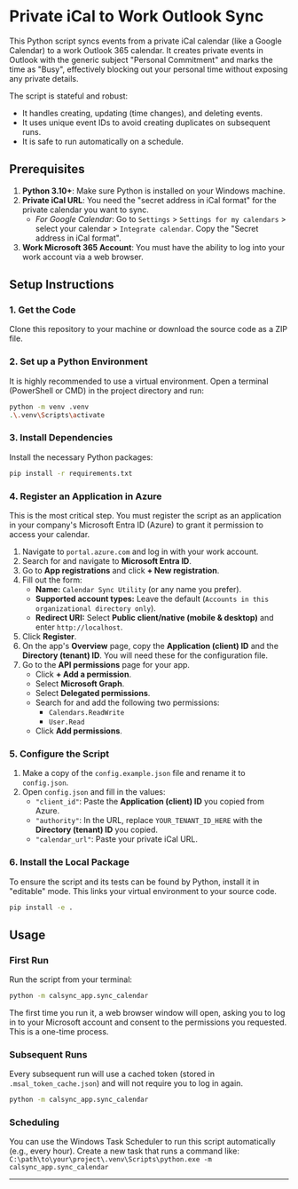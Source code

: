 # Private iCal to Work Outlook Sync

This Python script syncs events from a private iCal calendar (like a Google Calendar) to a work Outlook 365 calendar. It creates private events in Outlook with the generic subject "Personal Commitment" and marks the time as "Busy", effectively blocking out your personal time without exposing any private details.

The script is stateful and robust:
- It handles creating, updating (time changes), and deleting events.
- It uses unique event IDs to avoid creating duplicates on subsequent runs.
- It is safe to run automatically on a schedule.

## Prerequisites

1.  **Python 3.10+**: Make sure Python is installed on your Windows machine.
2.  **Private iCal URL**: You need the "secret address in iCal format" for the private calendar you want to sync.
    -   *For Google Calendar*: Go to `Settings` > `Settings for my calendars` > select your calendar > `Integrate calendar`. Copy the "Secret address in iCal format".
3.  **Work Microsoft 365 Account**: You must have the ability to log into your work account via a web browser.

## Setup Instructions

### 1. Get the Code
Clone this repository to your machine or download the source code as a ZIP file.

### 2. Set up a Python Environment
It is highly recommended to use a virtual environment. Open a terminal (PowerShell or CMD) in the project directory and run:
```bash
python -m venv .venv
.\.venv\Scripts\activate
```

### 3. Install Dependencies
Install the necessary Python packages:
```bash
pip install -r requirements.txt
```

### 4. Register an Application in Azure
This is the most critical step. You must register the script as an application in your company's Microsoft Entra ID (Azure) to grant it permission to access your calendar.

1.  Navigate to `portal.azure.com` and log in with your work account.
2.  Search for and navigate to **Microsoft Entra ID**.
3.  Go to **App registrations** and click **+ New registration**.
4.  Fill out the form:
    -   **Name:** `Calendar Sync Utility` (or any name you prefer).
    -   **Supported account types:** Leave the default (`Accounts in this organizational directory only`).
    -   **Redirect URI:** Select **Public client/native (mobile & desktop)** and enter `http://localhost`.
5.  Click **Register**.
6.  On the app's **Overview** page, copy the **Application (client) ID** and the **Directory (tenant) ID**. You will need these for the configuration file.
7.  Go to the **API permissions** page for your app.
    -   Click **+ Add a permission**.
    -   Select **Microsoft Graph**.
    -   Select **Delegated permissions**.
    -   Search for and add the following two permissions:
        -   `Calendars.ReadWrite`
        -   `User.Read`
    -   Click **Add permissions**.

### 5. Configure the Script
1.  Make a copy of the `config.example.json` file and rename it to `config.json`.
2.  Open `config.json` and fill in the values:
    -   `"client_id"`: Paste the **Application (client) ID** you copied from Azure.
    -   `"authority"`: In the URL, replace `YOUR_TENANT_ID_HERE` with the **Directory (tenant) ID** you copied.
    -   `"calendar_url"`: Paste your private iCal URL.

### 6. Install the Local Package
To ensure the script and its tests can be found by Python, install it in "editable" mode. This links your virtual environment to your source code.
```bash
pip install -e .
```

## Usage

### First Run
Run the script from your terminal:
```bash
python -m calsync_app.sync_calendar
```
The first time you run it, a web browser window will open, asking you to log in to your Microsoft account and consent to the permissions you requested. This is a one-time process.

### Subsequent Runs
Every subsequent run will use a cached token (stored in `.msal_token_cache.json`) and will not require you to log in again.
```bash
python -m calsync_app.sync_calendar
```

### Scheduling
You can use the Windows Task Scheduler to run this script automatically (e.g., every hour). Create a new task that runs a command like:
`C:\path\to\your\project\.venv\Scripts\python.exe -m calsync_app.sync_calendar`

---